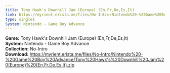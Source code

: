 ```yaml
---
title: Tony Hawk's Downhill Jam (Europe) (En,Fr,De,Es,It)
link: https://myrient.erista.me/files/No-Intro/Nintendo%20-%20Game%20Boy%20Advance/Tony%20Hawk's%20Downhill%20Jam%20(Europe)%20(En,Fr,De,Es,It).zip
type: single1
System: Nintendo - Game Boy Advance
---
```

<b>Game:</b> Tony Hawk's Downhill Jam (Europe) (En,Fr,De,Es,It)<br>
<b>System:</b> Nintendo - Game Boy Advance<br>
<b>Collection:</b> No-Intro<br>
<b>Download:</b> https://myrient.erista.me/files/No-Intro/Nintendo%20-%20Game%20Boy%20Advance/Tony%20Hawk's%20Downhill%20Jam%20(Europe)%20(En,Fr,De,Es,It).zip